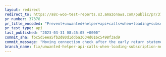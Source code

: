 ```yaml
---
layout: redirect
redirect_to: https://a8c-woo-test-reports.s3.amazonaws.com/public/pr/37378/api/index.html
pr_number: 37378
pr_title_encoded: "Prevent+unwanted+helper+api+calls+when+loading+subscription+notes"
pr_test_type: api
last_published: "2023-03-31 08:46:05 +0000"
commit_sha: fbc5d5eea5fb2d80d1dd6a3634d016c5498f3ad9
commit_message: "Moving connection check after the early return statements."
branch_name: fix/unwanted-helper-api-calls-when-loading-subscription-notes
---
```


